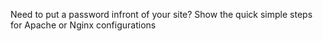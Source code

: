 Need to put a password infront of your site? Show the quick simple steps for Apache or Nginx configurations
